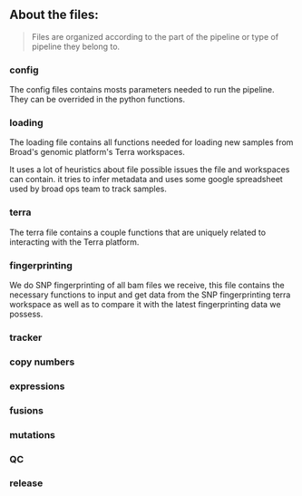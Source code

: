 
## About the files:

> Files are organized according to the part of the pipeline or type of pipeline they belong to.

### config

The config files contains mosts parameters needed to run the pipeline. They can be overrided in the python functions.

### loading

The loading file contains all functions needed for loading new samples from Broad's genomic platform's Terra workspaces.

It uses a lot of heuristics about file possible issues the file and workspaces can contain. it tries to infer metadata and uses some google spreadsheet used by broad ops team to track samples.

### terra

The terra file contains a couple functions that are uniquely related to interacting with the Terra platform.

### fingerprinting

We do SNP fingerprinting of all bam files we receive, this file contains the necessary functions to input and get data from the SNP fingerprinting terra workspace as well as to compare it with the latest fingerprinting data we possess.

### tracker



### copy numbers



### expressions



### fusions



### mutations



### QC



### release

